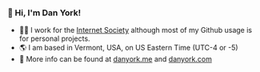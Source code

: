 ### 👋 Hi, I'm Dan York!
- 👨‍💼 I work for the [Internet Society](https://www.internetsociety.org) although most of my Github usage is for personal projects. 
- 🌎 I am based in Vermont, USA, on US Eastern Time (UTC-4 or -5)
- 🔗 More info can be found at [danyork.me](https://danyork.me) and [danyork.com](https://danyork.com)
<!--
**danyork/danyork** is a ✨ _special_ ✨ repository because its `README.md` (this file) appears on your GitHub profile.

Here are some ideas to get you started:

- 🔭 I’m currently working on ...
- 🌱 I’m currently learning ...
- 👯 I’m looking to collaborate on ...
- 🤔 I’m looking for help with ...
- 💬 Ask me about ...
- 📫 How to reach me: ...
- 😄 Pronouns: ...
- ⚡ Fun fact: ...
-->
